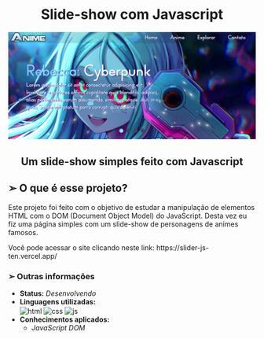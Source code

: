 <h1 align="center"> Slide-show com Javascript </h1>

<img src="./assets/img/pagina.png">

<h2 align="center">Um slide-show simples feito com Javascript</h2>

<h2> ➢ O que é esse projeto? </h2>
<p> 
  Este projeto foi feito com o objetivo de estudar a manipulação de elementos HTML com
  o DOM (Document Object Model) do JavaScript. Desta vez eu fiz uma página simples com
  um slide-show de personagens de animes famosos.
</p>
<p>
  Você pode acessar o site clicando neste link: https://slider-js-ten.vercel.app/
</p>

<h3> ➢ Outras informações </h3>
<ul>
  <li> <strong>Status:</strong> <em>Desenvolvendo</em>
  <li> <strong>Linguagens utilizadas:</strong> <br>
    <div style="display: inline-block;">
      <img align="center" alt="html" height="50px" src="https://cdn.jsdelivr.net/gh/devicons/devicon/icons/html5/html5-plain-wordmark.svg" />       
      <img align="center" alt="css" height="50px" src="https://cdn.jsdelivr.net/gh/devicons/devicon/icons/css3/css3-plain-wordmark.svg" />  
      <img align="center" alt="js" height="50px" src="https://cdn.jsdelivr.net/gh/devicons/devicon/icons/javascript/javascript-plain.svg" />
    </div>
  <li> <strong>Conhecimentos aplicados:</strong>
  <ul>
    <li> <em>JavaScript DOM</em>
  </ul>
</ul>
